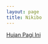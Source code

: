 ```yaml
---
layout: page
title: Nikibo
---
```


<div class="htl">
  <a href="/hujanpagiini-nikibo">
Hujan Pagi Ini
  </a>
</div>
